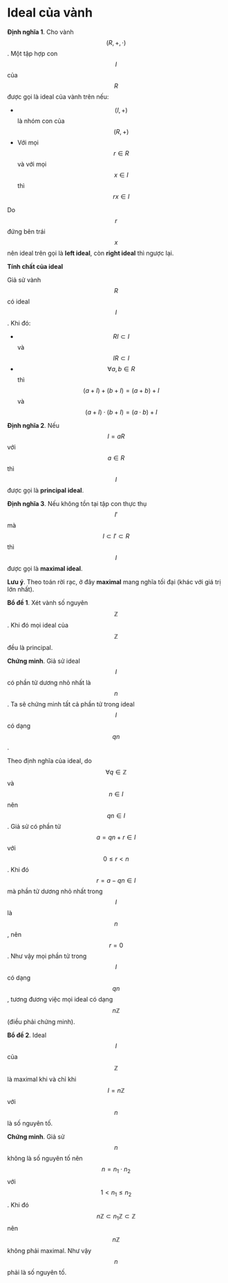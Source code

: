 # Ideal của vành

**Định nghĩa 1**. Cho vành $$(R, +, \cdot)$$. Một tập hợp con $$I$$ của $$R$$ được gọi là ideal của vành trên nếu:

* $$(I, +)$$ là nhóm con của $$(R, +)$$
* Với mọi $$r \in R$$ và với mọi $$x \in I$$ thì $$rx \in I$$

Do $$r$$ đứng bên trái $$x$$ nên ideal trên gọi là **left ideal**, còn **right ideal** thì ngược lại.

**Tính chất của ideal**

Giả sử vành $$R$$ có ideal $$I$$. Khi đó:

* $$RI \subset I$$ và $$IR \subset I$$
* $$\forall a, b \in R$$ thì $$(a+I) + (b+I) = (a + b) + I$$ và $$(a+I) \cdot (b+I) = (a \cdot b) + I$$

**Định nghĩa 2**. Nếu $$I = aR$$ với $$a \in R$$ thì $$I$$ được gọi là **principal ideal**.

**Định nghĩa 3**. Nếu không tồn tại tập con thực thụ $$I'$$ mà $$I \subset I' \subset R$$ thì $$I$$ được gọi là **maximal ideal**.

**Lưu ý**. Theo toán rời rạc, ở đây **maximal** mang nghĩa tối đại (khác với giá trị lớn nhất).

**Bổ đề 1**. Xét vành số nguyên $$\mathbb{Z}$$. Khi đó mọi ideal của $$\mathbb{Z}$$ đều là principal.

**Chứng minh**. Giả sử ideal $$I$$ có phần tử dương nhỏ nhất là $$n$$. Ta sẽ chứng minh tất cả phần tử trong ideal $$I$$ có dạng $$qn$$.

Theo định nghĩa của ideal, do $$\forall q \in \mathbb{Z}$$ và $$n \in I$$ nên $$qn \in I$$. Giả sử có phần tử $$a = qn + r \in I$$ với $$0 \leq r < n$$. Khi đó $$r = a - qn \in I$$ mà phần tử dương nhỏ nhất trong $$I$$ là $$n$$, nên $$r = 0$$. Như vậy mọi phần tử trong $$I$$ có dạng $$qn$$, tương đương việc mọi ideal có dạng $$n \mathbb{Z}$$ (điều phải chứng minh).

**Bổ đề 2**. Ideal $$I$$ của $$\mathbb{Z}$$ là maximal khi và chỉ khi $$I = n \mathbb{Z}$$ với $$n$$ là số nguyên tố.

**Chứng minh**. Giả sử $$n$$ không là số nguyên tố nên $$n = n_1 \cdot n_2$$ với $$1 < n_1 \leq n_2$$. Khi đó $$n \mathbb{Z} \subset n_1 \mathbb{Z} \subset \mathbb{Z}$$ nên $$n \mathbb{Z}$$ không phải maximal. Như vậy $$n$$ phải là số nguyên tố.
